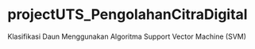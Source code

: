 # projectUTS_PengolahanCitraDigital
Klasifikasi Daun Menggunakan Algoritma Support Vector Machine (SVM)
